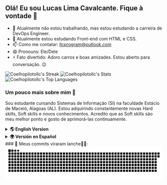 ## Olá! Eu sou Lucas Lima Cavalcante. Fique à vontade 👋

- 🔭 Atualmente não estou trabalhando, mas estou estudando a carreira de DevOps Engineer.
- 🌱 Atualmente estou estudando Front-end com HTML e CSS.
- 📫 Como me contatar: llcprogram@outlook.com
- 😄 Pronouns: Ele/Dele
- ⚡ Fato divertido: Adoro carros e boas amizades. Estou aberto para conversação. 😉

 ![Coelhopilotollc's Streak](https://github-readme-streak-stats-eight.vercel.app?user=Coelhopilotollc&theme=graywhite&hide_border=true)
 ![Coelhopilotollc's Stats](https://github-readme-stats.vercel.app/api?username=Coelhopilotollc&theme=graywhite&show_icons=true&hide_border=true&count_private=true)
 ![Coelhopilotollc's Top Languages](https://github-readme-stats.vercel.app/api/top-langs/?username=Coelhopilotollc&theme=graywhite&show_icons=true&hide_border=true&layout=compact)

 ### Um pouco mais sobre mim 🫡
 Sou estudante cursando Sistemas de Informação (SI) na faculdade Estácio de Maceió, Alagoas (AL). Estou adquirindo constantemente novas Hard skills, Soft skills e novos conhecimentos. Acredito que as Soft skills são meu melhor ponto e gosto de aprimorá-las continuamente. 

 <details>
  <summary><strong>🌎 English Version</strong></summary>

  ## Hello! I'm Lucas Lima Cavalcante. Welcome 👋

  - 🔭 I'm currently not working, but I'm studying to become a DevOps Engineer.  
  - 🌱 I'm currently learning Front-end with HTML and CSS.  
  - 📫 How to reach me: llcprogram@outlook.com  
  - 😄 Pronouns: He/Him  
  - ⚡ Fun fact: I love cars and good friendships. Always open for a conversation. 😉  

  ### A little more about me 🫡  
  I'm an undergraduate student pursuing a degree in Information Systems at Estácio College in Maceió, Alagoas (AL), Brazil. I'm constantly acquiring new hard and soft skills. I believe my strongest qualities lie in soft skills, and I enjoy improving them every day.

</details>

<details>
  <summary><strong>🌍 Versión en Español</strong></summary>

  ## ¡Hola! Soy Lucas Lima Cavalcante. ¡Bienvenido! 👋

  - 🔭 Actualmente no estoy trabajando, pero estoy estudiando para ser Ingeniero DevOps.  
  - 🌱 Actualmente estoy aprendiendo desarrollo Front-end con HTML y CSS.  
  - 📫 Cómo contactarme: llcprogram@outlook.com  
  - 😄 Pronombres: Él/De él  
  - ⚡ Dato curioso: Me encantan los coches y las buenas amistades. Siempre estoy abierto a una conversación. 😉  

  ### Un poco más sobre mí 🫡  
  Soy estudiante de Sistemas de Información en la facultad Estácio de Maceió, Alagoas (AL). Estoy adquiriendo continuamente nuevas habilidades técnicas y personales. Creo que mis mejores cualidades están en las soft skills, y me encanta perfeccionarlas.

</details>
### 🐍 Meus commits viraram lanche🍔😯:
<picture>
  <source media="(prefers-color-scheme: dark)" srcset="https://github.com/Coelhopilotollc/Coelhopilotollc/blob/output/github-contribution-grid-snake-dark.svg" />
  <img alt="snake eating my contributions" src="https://github.com/Coelhopilotollc/Coelhopilotollc/blob/output/github-contribution-grid-snake.svg" />
</picture>
